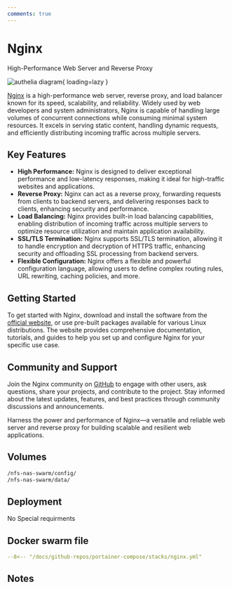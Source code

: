 ```yaml
---
comments: true
---
```


# Nginx

High-Performance Web Server and Reverse Proxy

![authelia diagram](/assets/diagrams/authelia.png){ loading=lazy }

[Nginx](https://www.nginx.com/) is a high-performance web server, reverse proxy, and load balancer known for its speed, scalability, and reliability. Widely used by web developers and system administrators, Nginx is capable of handling large volumes of concurrent connections while consuming minimal system resources. It excels in serving static content, handling dynamic requests, and efficiently distributing incoming traffic across multiple servers.

## Key Features

- **High Performance:** Nginx is designed to deliver exceptional performance and low-latency responses, making it ideal for high-traffic websites and applications.
- **Reverse Proxy:** Nginx can act as a reverse proxy, forwarding requests from clients to backend servers, and delivering responses back to clients, enhancing security and performance.
- **Load Balancing:** Nginx provides built-in load balancing capabilities, enabling distribution of incoming traffic across multiple servers to optimize resource utilization and maintain application availability.
- **SSL/TLS Termination:** Nginx supports SSL/TLS termination, allowing it to handle encryption and decryption of HTTPS traffic, enhancing security and offloading SSL processing from backend servers.
- **Flexible Configuration:** Nginx offers a flexible and powerful configuration language, allowing users to define complex routing rules, URL rewriting, caching policies, and more.

## Getting Started

To get started with Nginx, download and install the software from the [official website](https://www.nginx.com/), or use pre-built packages available for various Linux distributions. The website provides comprehensive documentation, tutorials, and guides to help you set up and configure Nginx for your specific use case.

## Community and Support

Join the Nginx community on [GitHub](https://github.com/nginx/nginx) to engage with other users, ask questions, share your projects, and contribute to the project. Stay informed about the latest updates, features, and best practices through community discussions and announcements.

Harness the power and performance of Nginx—a versatile and reliable web server and reverse proxy for building scalable and resilient web applications.


## Volumes

```bash
/nfs-nas-swarm/config/
/nfs-nas-swarm/data/
```

## Deployment
No Special requirments

## Docker swarm file
``` yaml linenums="1" 
--8<-- "/docs/github-repos/portainer-compose/stacks/nginx.yml"
```

## Notes

